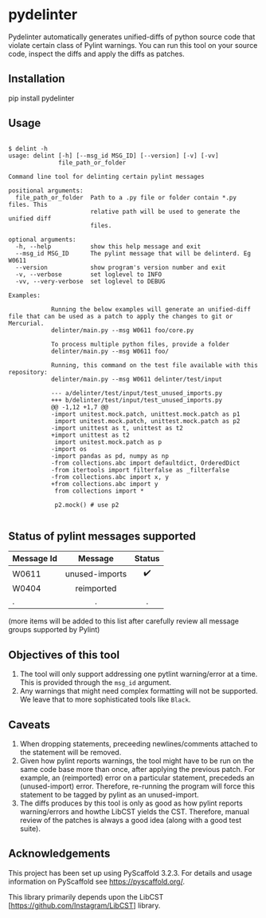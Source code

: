 # pydelinter

Pydelinter automatically generates unified-diffs of python source code that violate certain class of Pylint warnings.  You can run this tool on your source code, inspect the diffs and apply the diffs as patches.

## Installation

pip install pydelinter


## Usage

``` shell

$ delint -h
usage: delint [-h] [--msg_id MSG_ID] [--version] [-v] [-vv]
              file_path_or_folder

Command line tool for delinting certain pylint messages

positional arguments:
  file_path_or_folder  Path to a .py file or folder contain *.py files. This
                       relative path will be used to generate the unified diff
                       files.

optional arguments:
  -h, --help           show this help message and exit
  --msg_id MSG_ID      The pylint message that will be delinterd. Eg W0611
  --version            show program's version number and exit
  -v, --verbose        set loglevel to INFO
  -vv, --very-verbose  set loglevel to DEBUG

Examples:

            Running the below examples will generate an unified-diff file that can be used as a patch to apply the changes to git or Mercurial.
            delinter/main.py --msg W0611 foo/core.py

            To process multiple python files, provide a folder
            delinter/main.py --msg W0611 foo/

            Running, this command on the test file available with this repository:
            delinter/main.py --msg W0611 delinter/test/input

            --- a/delinter/test/input/test_unused_imports.py
            +++ b/delinter/test/input/test_unused_imports.py
            @@ -1,12 +1,7 @@
            -import unitest.mock.patch, unittest.mock.patch as p1
             import unitest.mock.patch, unittest.mock.patch as p2
            -import unittest as t, unittest as t2
            +import unittest as t2
             import unitest.mock.patch as p
            -import os
            -import pandas as pd, numpy as np
            -from collections.abc import defaultdict, OrderedDict
            -from itertools import filterfalse as _filterfalse
            -from collections.abc import x, y
            +from collections.abc import y
             from collections import *

             p2.mock() # use p2


```


## Status of pylint messages supported


| Message Id |  Message | Status  |
|------------|:--------:|:-------:|
| W0611 | unused-imports | :heavy_check_mark: |
| W0404 | reimported | |
|.|.|.|

(more items will be added to this list after carefully review all message groups supported by Pylint)

## Objectives of this tool

1. The tool will only support addressing one pytlint warning/error at a time. This is provided through the `msg_id` argument.
2. Any warnings that might need complex formatting will not be supported. We leave that to more sophisticated tools like ```Black```.

## Caveats

1. When dropping statements, preceeding newlines/comments attached to the statement will be removed.
2. Given how pylint reports warnings, the tool might have to be run on the same code base more than once, after applying the previous patch. For example, an (reimported) error on a particular statement, precededs an (unused-import) error. Therefore, re-running the program will force this statement to be tagged by pylint as an unused-import.
3. The diffs produces by this tool is only as good as how pylint reports warning/errors and howthe LibCST yields the CST. Therefore, manual review of the patches is always a good idea (along with a good test suite).

## Acknowledgements

This project has been set up using PyScaffold 3.2.3. For details and usage
information on PyScaffold see https://pyscaffold.org/.


This library primarily depends upon the LibCST [https://github.com/Instagram/LibCST] library.
